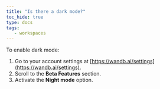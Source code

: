 ```yaml
---
title: "Is there a dark mode?"
toc_hide: true
type: docs
tags:
   - workspaces
---
```

To enable dark mode:

1. Go to your account settings at [https://wandb.ai/settings](https://wandb.ai/settings).
2. Scroll to the **Beta Features** section.
3. Activate the **Night mode** option.
